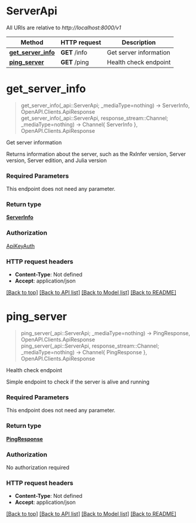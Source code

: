 # ServerApi

All URIs are relative to *http://localhost:8000/v1*

Method | HTTP request | Description
------------- | ------------- | -------------
[**get_server_info**](ServerApi.md#get_server_info) | **GET** /info | Get server information
[**ping_server**](ServerApi.md#ping_server) | **GET** /ping | Health check endpoint


# **get_server_info**
> get_server_info(_api::ServerApi; _mediaType=nothing) -> ServerInfo, OpenAPI.Clients.ApiResponse <br/>
> get_server_info(_api::ServerApi, response_stream::Channel; _mediaType=nothing) -> Channel{ ServerInfo }, OpenAPI.Clients.ApiResponse

Get server information

Returns information about the server, such as the RxInfer version, Server version, Server edition, and Julia version

### Required Parameters
This endpoint does not need any parameter.

### Return type

[**ServerInfo**](ServerInfo.md)

### Authorization

[ApiKeyAuth](../README.md#ApiKeyAuth)

### HTTP request headers

 - **Content-Type**: Not defined
 - **Accept**: application/json

[[Back to top]](#) [[Back to API list]](../README.md#api-endpoints) [[Back to Model list]](../README.md#models) [[Back to README]](../README.md)

# **ping_server**
> ping_server(_api::ServerApi; _mediaType=nothing) -> PingResponse, OpenAPI.Clients.ApiResponse <br/>
> ping_server(_api::ServerApi, response_stream::Channel; _mediaType=nothing) -> Channel{ PingResponse }, OpenAPI.Clients.ApiResponse

Health check endpoint

Simple endpoint to check if the server is alive and running

### Required Parameters
This endpoint does not need any parameter.

### Return type

[**PingResponse**](PingResponse.md)

### Authorization

No authorization required

### HTTP request headers

 - **Content-Type**: Not defined
 - **Accept**: application/json

[[Back to top]](#) [[Back to API list]](../README.md#api-endpoints) [[Back to Model list]](../README.md#models) [[Back to README]](../README.md)

